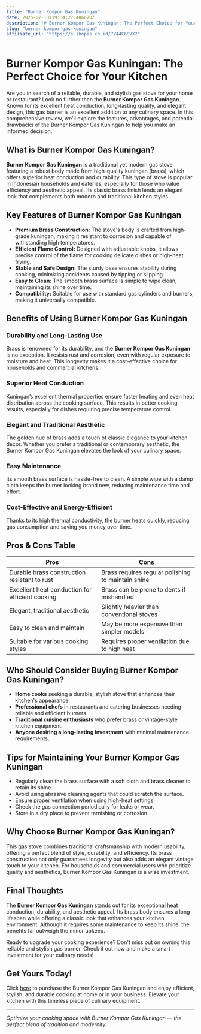 ```yaml
---
title: "Burner Kompor Gas Kuningan"
date: 2025-07-13T19:34:27.406670Z
description: "# Burner Kompor Gas Kuningan: The Perfect Choice for Your Kitchen..."
slug: "burner-kompor-gas-kuningan"
affiliate_url: "https://s.shopee.co.id/7V44C68VX2"
---
```

# Burner Kompor Gas Kuningan: The Perfect Choice for Your Kitchen

Are you in search of a reliable, durable, and stylish gas stove for your home or restaurant? Look no further than the **Burner Kompor Gas Kuningan**. Known for its excellent heat conduction, long-lasting quality, and elegant design, this gas burner is an excellent addition to any culinary space. In this comprehensive review, we'll explore the features, advantages, and potential drawbacks of the Burner Kompor Gas Kuningan to help you make an informed decision.

## What is Burner Kompor Gas Kuningan?

**Burner Kompor Gas Kuningan** is a traditional yet modern gas stove featuring a robust body made from high-quality kuningan (brass), which offers superior heat conduction and durability. This type of stove is popular in Indonesian households and eateries, especially for those who value efficiency and aesthetic appeal. Its classic brass finish lends an elegant look that complements both modern and traditional kitchen styles.

## Key Features of Burner Kompor Gas Kuningan

- **Premium Brass Construction:** The stove's body is crafted from high-grade kuningan, making it resistant to corrosion and capable of withstanding high temperatures.
- **Efficient Flame Control:** Designed with adjustable knobs, it allows precise control of the flame for cooking delicate dishes or high-heat frying.
- **Stable and Safe Design:** The sturdy base ensures stability during cooking, minimizing accidents caused by tipping or slipping.
- **Easy to Clean:** The smooth brass surface is simple to wipe clean, maintaining its shine over time.
- **Compatibility:** Suitable for use with standard gas cylinders and burners, making it universally compatible.

## Benefits of Using Burner Kompor Gas Kuningan

### Durability and Long-Lasting Use

Brass is renowned for its durability, and the **Burner Kompor Gas Kuningan** is no exception. It resists rust and corrosion, even with regular exposure to moisture and heat. This longevity makes it a cost-effective choice for households and commercial kitchens.

### Superior Heat Conduction

Kuningan’s excellent thermal properties ensure faster heating and even heat distribution across the cooking surface. This results in better cooking results, especially for dishes requiring precise temperature control.

### Elegant and Traditional Aesthetic

The golden hue of brass adds a touch of classic elegance to your kitchen decor. Whether you prefer a traditional or contemporary aesthetic, the Burner Kompor Gas Kuningan elevates the look of your culinary space.

### Easy Maintenance

Its smooth brass surface is hassle-free to clean. A simple wipe with a damp cloth keeps the burner looking brand new, reducing maintenance time and effort.

### Cost-Effective and Energy-Efficient

Thanks to its high thermal conductivity, the burner heats quickly, reducing gas consumption and saving you money over time.

## Pros & Cons Table

| Pros                                              | Cons                                              |
|---------------------------------------------------|---------------------------------------------------|
| Durable brass construction resistant to rust   | Brass requires regular polishing to maintain shine |
| Excellent heat conduction for efficient cooking | Brass can be prone to dents if mishandled       |
| Elegant, traditional aesthetic                | Slightly heavier than conventional stoves       |
| Easy to clean and maintain                     | May be more expensive than simpler models      |
| Suitable for various cooking styles             | Requires proper ventilation due to high heat   |

## Who Should Consider Buying Burner Kompor Gas Kuningan?

- **Home cooks** seeking a durable, stylish stove that enhances their kitchen's appearance.
- **Professional chefs** in restaurants and catering businesses needing reliable and efficient burners.
- **Traditional cuisine enthusiasts** who prefer brass or vintage-style kitchen equipment.
- **Anyone desiring a long-lasting investment** with minimal maintenance requirements.

## Tips for Maintaining Your Burner Kompor Gas Kuningan

- Regularly clean the brass surface with a soft cloth and brass cleaner to retain its shine.
- Avoid using abrasive cleaning agents that could scratch the surface.
- Ensure proper ventilation when using high-heat settings.
- Check the gas connection periodically for leaks or wear.
- Store in a dry place to prevent tarnishing or corrosion.

## Why Choose Burner Kompor Gas Kuningan?

This gas stove combines traditional craftsmanship with modern usability, offering a perfect blend of style, durability, and efficiency. Its brass construction not only guarantees longevity but also adds an elegant vintage touch to your kitchen. For households and commercial users who prioritize quality and aesthetics, Burner Kompor Gas Kuningan is a wise investment.

## Final Thoughts

The **Burner Kompor Gas Kuningan** stands out for its exceptional heat conduction, durability, and aesthetic appeal. Its brass body ensures a long lifespan while offering a classic look that enhances your kitchen environment. Although it requires some maintenance to keep its shine, the benefits far outweigh the minor upkeep.

Ready to upgrade your cooking experience? Don't miss out on owning this reliable and stylish gas burner. Check it out now and make a smart investment for your culinary needs!

## Get Yours Today!

Click [here](https://s.shopee.co.id/7V44C68VX2) to purchase the Burner Kompor Gas Kuningan and enjoy efficient, stylish, and durable cooking at home or in your business. Elevate your kitchen with this timeless piece of culinary equipment.

---

*Optimize your cooking space with Burner Kompor Gas Kuningan — the perfect blend of tradition and modernity.*